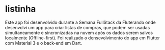 # listinha

Este app foi desenvolvido durante a Semana FullStack da Fluterando onde desenvolvi um app para criar listas de compras,
que podem ser usadas simultaneamente e sincronizadas na nuvem após os dados serem salvos localmente (Offline-first).
Foi realizado o densevolvimento do app em Flutter com Material 3 e o back-end em Dart.
